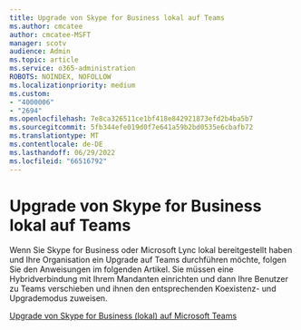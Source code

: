 ```yaml
---
title: Upgrade von Skype for Business lokal auf Teams
ms.author: cmcatee
author: cmcatee-MSFT
manager: scotv
audience: Admin
ms.topic: article
ms.service: o365-administration
ROBOTS: NOINDEX, NOFOLLOW
ms.localizationpriority: medium
ms.custom:
- "4000006"
- "2694"
ms.openlocfilehash: 7e8ca326511ce1bf418e842921873efd2b4ba5b7
ms.sourcegitcommit: 5fb344efe019d0f7e641a59b2bd0535e6cbafb72
ms.translationtype: MT
ms.contentlocale: de-DE
ms.lasthandoff: 06/29/2022
ms.locfileid: "66516792"
---
```

# <a name="upgrade-from-skype-for-business-on-premises-to-teams"></a>Upgrade von Skype for Business lokal auf Teams

Wenn Sie Skype for Business oder Microsoft Lync lokal bereitgestellt haben und Ihre Organisation ein Upgrade auf Teams durchführen möchte, folgen Sie den Anweisungen im folgenden Artikel. Sie müssen eine Hybridverbindung mit Ihrem Mandanten einrichten und dann Ihre Benutzer zu Teams verschieben und ihnen den entsprechenden Koexistenz- und Upgrademodus zuweisen. 

[Upgrade von Skype for Business (lokal) auf Microsoft Teams](https://docs.microsoft.com/MicrosoftTeams/upgrade-to-teams-execute-skypeforbusinesshybridonprem)

